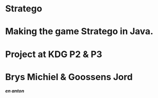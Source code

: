 # Stratego
# Making the game Stratego in Java.
# Project at KDG P2 & P3
# Brys Michiel  &  Goossens Jord
##### en anton
